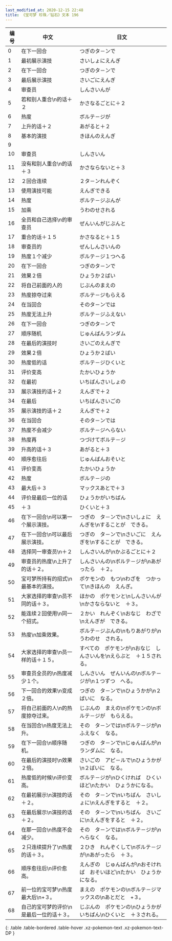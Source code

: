 ```yaml
---
last_modified_at: 2020-12-15 22:48
title: 《宝可梦 珍珠／钻石》文本 196
---
```

| 编号 | 中文 | 日文 |
| ---- | ---- | ---- |
| 0 | 在下一回合 | つぎのタ－ンで |
| 1 | 最初展示演技 | さいしょにえんぎ |
| 2 | 在下一回合 | つぎのタ－ンで |
| 3 | 最后展示演技 | さいごにえんぎ |
| 4 | 审查员 | しんさいんが |
| 5 | 若和别人重合\n的话＋２ | かさなるごとに＋２ |
| 6 | 热度 | ボルテ－ジが |
| 7 | 上升的话＋２ | あがると＋２ |
| 8 | 基本的演技 | きほんのえんぎ |
| 9 | 　 | 　 |
| 10 | 审查员 | しんさいん |
| 11 | 没有和别人重合\n的话＋３ | かさならないと＋３ |
| 12 | ２回合连续 | ２タ－ンれんぞく |
| 13 | 使用演技可能 | えんぎできる |
| 14 | 热度 | ボルテ－ジぶんが |
| 15 | 加乘 | うわのせされる |
| 16 | 全员和自己选择\n的审查员 | ぜんいんがじぶんと |
| 17 | 重合的话＋１５ | かさなると＋１５ |
| 18 | 审查员的 | ぜんしんさいんの |
| 19 | 热度１个减少 | ボルテ－ジ１つへる |
| 20 | 在下一回合 | つぎのタ－ンで |
| 21 | 效果２倍 | ひょうか２ばい |
| 22 | 将自己前面的人的 | じぶんのまえの |
| 23 | 热度掠夺过来 | ボルテ－ジもらえる |
| 24 | 在当回合 | そのタ－ンでは |
| 25 | 热度无法上升 | ボルテ－ジふえない |
| 26 | 在下一回合 | つぎのタ－ンで |
| 27 | 顺序随机 | じゅんばんランダム |
| 28 | 在最后的演技时 | さいごのえんぎで |
| 29 | 效果２倍 | ひょうか２ばい |
| 30 | 热度低的话 | ボルテ－ジひくいと |
| 31 | 评价变高 | たかいひょうか |
| 32 | 在最初 | いちばんさいしょの |
| 33 | 展示演技的话＋２ | えんぎで＋２ |
| 34 | 在最后 | いちばんさいごの |
| 35 | 展示演技的话＋２ | えんぎで＋２ |
| 36 | 在当回合 | そのタ－ンでは |
| 37 | 热度不会减少 | ボルテ－ジへらない |
| 38 | 热度再 | つづけてボルテ－ジ |
| 39 | 升高的话＋３ | あがると＋３ |
| 40 | 顺序愈往后 | じゅんばんおそいと |
| 41 | 评价变高 | たかいひょうか |
| 42 | 热度 | ボルテ－ジの |
| 43 | 最大后＋３ | マックスあとで＋３ |
| 44 | 评价是最后一位的话 | ひょうかがいちばん |
| 45 | ＋３ | ひくいと＋３ |
| 46 | 在下一回合\n可以第一个展示演技。 | つぎの　タ－ンで\nさいしょに　えんぎを\nすることが　できる。 |
| 47 | 在下一回合\n可以最后展示演技。 | つぎの　タ－ンで\nさいごに　えんぎを\nすることが　できる。 |
| 48 | 选择同一审查员\n＋２ | しんさいんが\nかぶるごとに＋２ |
| 49 | 审查员的热度\n上升了的话＋２。 | しんさいんの\nボルテ－ジが\nあがったら　＋２。 |
| 50 | 宝可梦所持有的招式\n最基本的演技。 | ポケモンの　もつ\nわざを　つかって\nきほんの　えんぎ。 |
| 51 | 大家选择的审查\n员不同的话＋３。 | ほかの　ポケモンと\nしんさいんが\nかさならないと　＋３。 |
| 52 | 能连续２回使用\n同一个招式。 | ２かい　れんぞく\nおなじ　わざで\nえんぎが　できる。 |
| 53 | 热度\n加乘效果。 | ボルテ－ジぶんの\nもりあがりが\nうわのせ　される。 |
| 54 | 大家选择的审查\n员一样的话＋１５。 | すべての　ポケモンが\nおなじ　しんさいんを\nえらぶと　＋１５される。 |
| 55 | 审查员全员的\n热度减少１个。 | しんさいん　ぜんいんの\nボルテ－ジが\n１つずつ　へる。 |
| 56 | 下一回合的效果\n变成２倍。 | つぎの　タ－ンで\nひょうかが\n２ばいに　なる。 |
| 57 | 将自己前面的人\n的热度掠夺过来。 | じぶんの　まえの\nポケモンの\nボルテ－ジが　もらえる。 |
| 58 | 在当回合\n热度无法上升。 | その　タ－ンでは\nボルテ－ジが\nふえなく　なる。 |
| 59 | 在下一回合\n顺序随机。 | つぎの　タ－ンで\nじゅんばんが\nランダムに　なる。 |
| 60 | 在最后的演技时\n效果２倍。 | さいごの　アピ－ルで\nひょうかが\n２ばいに　なる。 |
| 61 | 热度低的时候\n评价变高。 | ボルテ－ジが\nひくければ　ひくいほど\nたかい　ひょうかになる。 |
| 62 | 在最初展示\n演技的话＋２。 | その　タ－ンで\nいちばん　さいしょに\nえんぎをすると　＋２。 |
| 63 | 在最后展示\n演技的话＋２。 | その　タ－ンで\nいちばん　さいごに\nえんぎをすると　＋２。 |
| 64 | 在那一回合\n热度不会减少。 | その　タ－ンでは\nボルテ－ジが\nへらなく　なる。 |
| 65 | ２只连续提升了\n热度的话＋３。 | ２ひき　れんぞくして\nボルテ－ジが\nあがったら　＋３。 |
| 66 | 顺序愈往后\n评价愈高。 | えんぎの　じゅんばんが\nおそければ　おそいほど\nたかい　ひょうかになる。 |
| 67 | 前一位的宝可梦\n热度最大后\n+３。 | まえの　ポケモンの\nボルテ－ジマックスの\nあとだと　+３。 |
| 68 | 自己的宝可梦的评价\n是最后一位的话＋３。 | じぶんの　ポケモンの\nひょうかが　いちばん\nひくいと　＋３される。 |
{: .table .table-bordered .table-hover .xz-pokemon-text .xz-pokemon-text-DP }